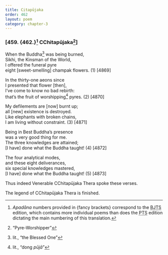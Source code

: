 ```yaml
---
title: Citapūjaka
order: 462
layout: poem
category: chapter-3
---
```


### \[459. {462.}[^1] <span class="diacritics" data-state="on">C</span><span class="no-diacritics" data-state="off">Ch</span>itapūjaka[^2]\]

When the Buddha[^3] was being burned,  
Sikhi, the Kinsman of the World,  
I offered the funeral pyre  
eight \[sweet-smelling\] champak flowers. (1) \[4869\]

In the thirty-one aeons since  
I presented that flower \[then\],  
I’ve come to know no bad rebirth:  
that’s the fruit of worshipping[^4] pyres. (2) \[4870\]

My defilements are \[now\] burnt up;  
all \[new\] existence is destroyed.  
Like elephants with broken chains,  
I am living without constraint. (3) \[4871\]

Being in Best Buddha’s presence  
was a very good thing for me.  
The three knowledges are attained;  
\[I have\] done what the Buddha taught! (4) \[4872\]

The four analytical modes,  
and these eight deliverances,  
six special knowledges mastered,  
\[I have\] done what the Buddha taught! (5) \[4873\]

Thus indeed Venerable <span class="diacritics" data-state="on">C</span><span class="no-diacritics" data-state="off">Ch</span>itapūjaka Thera spoke these verses.

The legend of <span class="diacritics" data-state="on">C</span><span class="no-diacritics" data-state="off">Ch</span>itapūjaka Thera is finished.

[^1]: *Apadāna* numbers provided in {fancy brackets} correspond to the <abbr title="Buddha Jayanthi Tripitaka Series">BJTS</abbr> edition, which contains more individual poems than does the <abbr title="Pali Text Society">PTS</abbr> edition dictating the main numbering of this translation.

[^2]: “Pyre-Worshipper”

[^3]: lit., “the Blessed One”

[^4]: lit., “dong *pūjā*”
